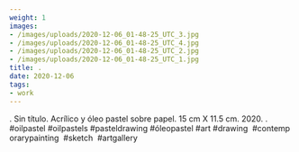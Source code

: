 ```yaml
---
weight: 1
images:
- /images/uploads/2020-12-06_01-48-25_UTC_3.jpg
- /images/uploads/2020-12-06_01-48-25_UTC_4.jpg
- /images/uploads/2020-12-06_01-48-25_UTC_2.jpg
- /images/uploads/2020-12-06_01-48-25_UTC_1.jpg
title: .
date: 2020-12-06
tags:
- work
---
```


.
Sin título.
Acrílico y óleo pastel sobre papel.
15 cm X 11.5 cm.
2020.
.
#oilpastel #oilpastels #pasteldrawing #óleopastel #art #drawing  #contemporarypainting  #sketch  #artgallery
